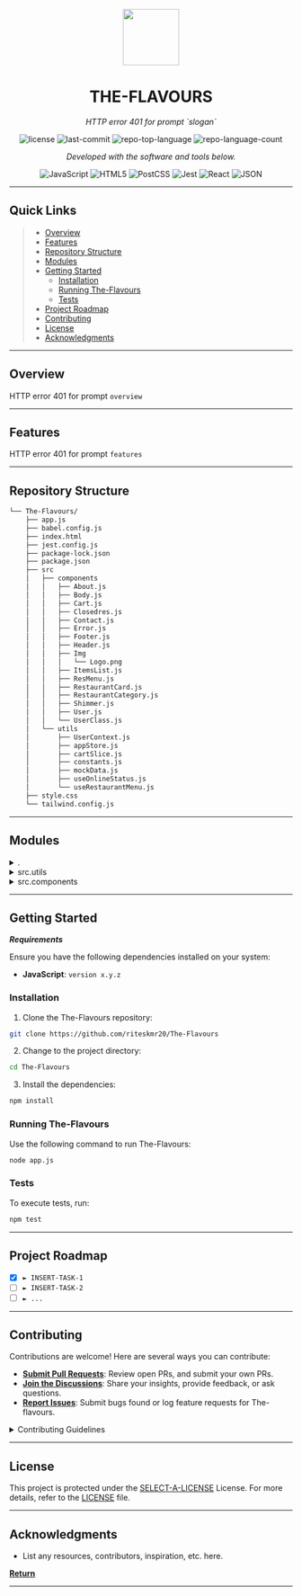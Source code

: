 <p align="center">
  <img src="https://cdn-icons-png.flaticon.com/512/6295/6295417.png" width="100" />
</p>
<p align="center">
    <h1 align="center">THE-FLAVOURS</h1>
</p>
<p align="center">
    <em>HTTP error 401 for prompt `slogan`</em>
</p>
<p align="center">
	<img src="https://img.shields.io/github/license/riteskmr20/The-Flavours?style=flat&color=0080ff" alt="license">
	<img src="https://img.shields.io/github/last-commit/riteskmr20/The-Flavours?style=flat&logo=git&logoColor=white&color=0080ff" alt="last-commit">
	<img src="https://img.shields.io/github/languages/top/riteskmr20/The-Flavours?style=flat&color=0080ff" alt="repo-top-language">
	<img src="https://img.shields.io/github/languages/count/riteskmr20/The-Flavours?style=flat&color=0080ff" alt="repo-language-count">
<p>
<p align="center">
		<em>Developed with the software and tools below.</em>
</p>
<p align="center">
	<img src="https://img.shields.io/badge/JavaScript-F7DF1E.svg?style=flat&logo=JavaScript&logoColor=black" alt="JavaScript">
	<img src="https://img.shields.io/badge/HTML5-E34F26.svg?style=flat&logo=HTML5&logoColor=white" alt="HTML5">
	<img src="https://img.shields.io/badge/PostCSS-DD3A0A.svg?style=flat&logo=PostCSS&logoColor=white" alt="PostCSS">
	<img src="https://img.shields.io/badge/Jest-C21325.svg?style=flat&logo=Jest&logoColor=white" alt="Jest">
	<img src="https://img.shields.io/badge/React-61DAFB.svg?style=flat&logo=React&logoColor=black" alt="React">
	<img src="https://img.shields.io/badge/JSON-000000.svg?style=flat&logo=JSON&logoColor=white" alt="JSON">
</p>
<hr>

##  Quick Links

> - [ Overview](#-overview)
> - [ Features](#-features)
> - [ Repository Structure](#-repository-structure)
> - [ Modules](#-modules)
> - [ Getting Started](#-getting-started)
>   - [ Installation](#-installation)
>   - [ Running The-Flavours](#-running-The-Flavours)
>   - [ Tests](#-tests)
> - [ Project Roadmap](#-project-roadmap)
> - [ Contributing](#-contributing)
> - [ License](#-license)
> - [ Acknowledgments](#-acknowledgments)

---

##  Overview

HTTP error 401 for prompt `overview`

---

##  Features

HTTP error 401 for prompt `features`

---

##  Repository Structure

```sh
└── The-Flavours/
    ├── app.js
    ├── babel.config.js
    ├── index.html
    ├── jest.config.js
    ├── package-lock.json
    ├── package.json
    ├── src
    │   ├── components
    │   │   ├── About.js
    │   │   ├── Body.js
    │   │   ├── Cart.js
    │   │   ├── Closedres.js
    │   │   ├── Contact.js
    │   │   ├── Error.js
    │   │   ├── Footer.js
    │   │   ├── Header.js
    │   │   ├── Img
    │   │   │   └── Logo.png
    │   │   ├── ItemsList.js
    │   │   ├── ResMenu.js
    │   │   ├── RestaurantCard.js
    │   │   ├── RestaurantCategory.js
    │   │   ├── Shimmer.js
    │   │   ├── User.js
    │   │   └── UserClass.js
    │   └── utils
    │       ├── UserContext.js
    │       ├── appStore.js
    │       ├── cartSlice.js
    │       ├── constants.js
    │       ├── mockData.js
    │       ├── useOnlineStatus.js
    │       └── useRestaurantMenu.js
    ├── style.css
    └── tailwind.config.js
```

---

##  Modules

<details closed><summary>.</summary>

| File                                                                                            | Summary                                        |
| ---                                                                                             | ---                                            |
| [index.html](https://github.com/riteskmr20/The-Flavours/blob/master/index.html)                 | HTTP error 401 for prompt `index.html`         |
| [style.css](https://github.com/riteskmr20/The-Flavours/blob/master/style.css)                   | HTTP error 401 for prompt `style.css`          |
| [package.json](https://github.com/riteskmr20/The-Flavours/blob/master/package.json)             | HTTP error 401 for prompt `package.json`       |
| [babel.config.js](https://github.com/riteskmr20/The-Flavours/blob/master/babel.config.js)       | HTTP error 401 for prompt `babel.config.js`    |
| [app.js](https://github.com/riteskmr20/The-Flavours/blob/master/app.js)                         | HTTP error 401 for prompt `app.js`             |
| [tailwind.config.js](https://github.com/riteskmr20/The-Flavours/blob/master/tailwind.config.js) | HTTP error 401 for prompt `tailwind.config.js` |
| [jest.config.js](https://github.com/riteskmr20/The-Flavours/blob/master/jest.config.js)         | HTTP error 401 for prompt `jest.config.js`     |
| [package-lock.json](https://github.com/riteskmr20/The-Flavours/blob/master/package-lock.json)   | HTTP error 401 for prompt `package-lock.json`  |

</details>

<details closed><summary>src.utils</summary>

| File                                                                                                          | Summary                                                    |
| ---                                                                                                           | ---                                                        |
| [UserContext.js](https://github.com/riteskmr20/The-Flavours/blob/master/src/utils/UserContext.js)             | HTTP error 401 for prompt `src/utils/UserContext.js`       |
| [cartSlice.js](https://github.com/riteskmr20/The-Flavours/blob/master/src/utils/cartSlice.js)                 | HTTP error 401 for prompt `src/utils/cartSlice.js`         |
| [constants.js](https://github.com/riteskmr20/The-Flavours/blob/master/src/utils/constants.js)                 | HTTP error 401 for prompt `src/utils/constants.js`         |
| [appStore.js](https://github.com/riteskmr20/The-Flavours/blob/master/src/utils/appStore.js)                   | HTTP error 401 for prompt `src/utils/appStore.js`          |
| [useRestaurantMenu.js](https://github.com/riteskmr20/The-Flavours/blob/master/src/utils/useRestaurantMenu.js) | HTTP error 401 for prompt `src/utils/useRestaurantMenu.js` |
| [useOnlineStatus.js](https://github.com/riteskmr20/The-Flavours/blob/master/src/utils/useOnlineStatus.js)     | HTTP error 401 for prompt `src/utils/useOnlineStatus.js`   |
| [mockData.js](https://github.com/riteskmr20/The-Flavours/blob/master/src/utils/mockData.js)                   | HTTP error 401 for prompt `src/utils/mockData.js`          |

</details>

<details closed><summary>src.components</summary>

| File                                                                                                                 | Summary                                                          |
| ---                                                                                                                  | ---                                                              |
| [Header.js](https://github.com/riteskmr20/The-Flavours/blob/master/src/components/Header.js)                         | HTTP error 401 for prompt `src/components/Header.js`             |
| [About.js](https://github.com/riteskmr20/The-Flavours/blob/master/src/components/About.js)                           | HTTP error 401 for prompt `src/components/About.js`              |
| [Cart.js](https://github.com/riteskmr20/The-Flavours/blob/master/src/components/Cart.js)                             | HTTP error 401 for prompt `src/components/Cart.js`               |
| [ResMenu.js](https://github.com/riteskmr20/The-Flavours/blob/master/src/components/ResMenu.js)                       | HTTP error 401 for prompt `src/components/ResMenu.js`            |
| [Contact.js](https://github.com/riteskmr20/The-Flavours/blob/master/src/components/Contact.js)                       | HTTP error 401 for prompt `src/components/Contact.js`            |
| [Error.js](https://github.com/riteskmr20/The-Flavours/blob/master/src/components/Error.js)                           | HTTP error 401 for prompt `src/components/Error.js`              |
| [Closedres.js](https://github.com/riteskmr20/The-Flavours/blob/master/src/components/Closedres.js)                   | HTTP error 401 for prompt `src/components/Closedres.js`          |
| [Body.js](https://github.com/riteskmr20/The-Flavours/blob/master/src/components/Body.js)                             | HTTP error 401 for prompt `src/components/Body.js`               |
| [ItemsList.js](https://github.com/riteskmr20/The-Flavours/blob/master/src/components/ItemsList.js)                   | HTTP error 401 for prompt `src/components/ItemsList.js`          |
| [Footer.js](https://github.com/riteskmr20/The-Flavours/blob/master/src/components/Footer.js)                         | HTTP error 401 for prompt `src/components/Footer.js`             |
| [RestaurantCategory.js](https://github.com/riteskmr20/The-Flavours/blob/master/src/components/RestaurantCategory.js) | HTTP error 401 for prompt `src/components/RestaurantCategory.js` |
| [Shimmer.js](https://github.com/riteskmr20/The-Flavours/blob/master/src/components/Shimmer.js)                       | HTTP error 401 for prompt `src/components/Shimmer.js`            |
| [User.js](https://github.com/riteskmr20/The-Flavours/blob/master/src/components/User.js)                             | HTTP error 401 for prompt `src/components/User.js`               |
| [UserClass.js](https://github.com/riteskmr20/The-Flavours/blob/master/src/components/UserClass.js)                   | HTTP error 401 for prompt `src/components/UserClass.js`          |
| [RestaurantCard.js](https://github.com/riteskmr20/The-Flavours/blob/master/src/components/RestaurantCard.js)         | HTTP error 401 for prompt `src/components/RestaurantCard.js`     |

</details>

---

##  Getting Started

***Requirements***

Ensure you have the following dependencies installed on your system:

* **JavaScript**: `version x.y.z`

###  Installation

1. Clone the The-Flavours repository:

```sh
git clone https://github.com/riteskmr20/The-Flavours
```

2. Change to the project directory:

```sh
cd The-Flavours
```

3. Install the dependencies:

```sh
npm install
```

###  Running The-Flavours

Use the following command to run The-Flavours:

```sh
node app.js
```

###  Tests

To execute tests, run:

```sh
npm test
```

---

##  Project Roadmap

- [X] `► INSERT-TASK-1`
- [ ] `► INSERT-TASK-2`
- [ ] `► ...`

---

##  Contributing

Contributions are welcome! Here are several ways you can contribute:

- **[Submit Pull Requests](https://github.com/riteskmr20/The-Flavours/blob/main/CONTRIBUTING.md)**: Review open PRs, and submit your own PRs.
- **[Join the Discussions](https://github.com/riteskmr20/The-Flavours/discussions)**: Share your insights, provide feedback, or ask questions.
- **[Report Issues](https://github.com/riteskmr20/The-Flavours/issues)**: Submit bugs found or log feature requests for The-flavours.

<details closed>
    <summary>Contributing Guidelines</summary>

1. **Fork the Repository**: Start by forking the project repository to your GitHub account.
2. **Clone Locally**: Clone the forked repository to your local machine using a Git client.
   ```sh
   git clone https://github.com/riteskmr20/The-Flavours
   ```
3. **Create a New Branch**: Always work on a new branch, giving it a descriptive name.
   ```sh
   git checkout -b new-feature-x
   ```
4. **Make Your Changes**: Develop and test your changes locally.
5. **Commit Your Changes**: Commit with a clear message describing your updates.
   ```sh
   git commit -m 'Implemented new feature x.'
   ```
6. **Push to GitHub**: Push the changes to your forked repository.
   ```sh
   git push origin new-feature-x
   ```
7. **Submit a Pull Request**: Create a PR against the original project repository. Clearly describe the changes and their motivations.

Once your PR is reviewed and approved, it will be merged into the main branch.

</details>

---

##  License

This project is protected under the [SELECT-A-LICENSE](https://choosealicense.com/licenses) License. For more details, refer to the [LICENSE](https://choosealicense.com/licenses/) file.

---

##  Acknowledgments

- List any resources, contributors, inspiration, etc. here.

[**Return**](#-quick-links)

---
